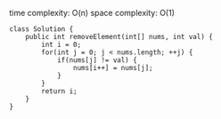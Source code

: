 [](https://leetcode.com/problems/remove-element/)

time complexity: O(n)
space complexity: O(1)
```
class Solution {
    public int removeElement(int[] nums, int val) {
        int i = 0;
        for(int j = 0; j < nums.length; ++j) {
            if(nums[j] != val) {
                nums[i++] = nums[j];
            }
        }
        return i;
    }
}
```